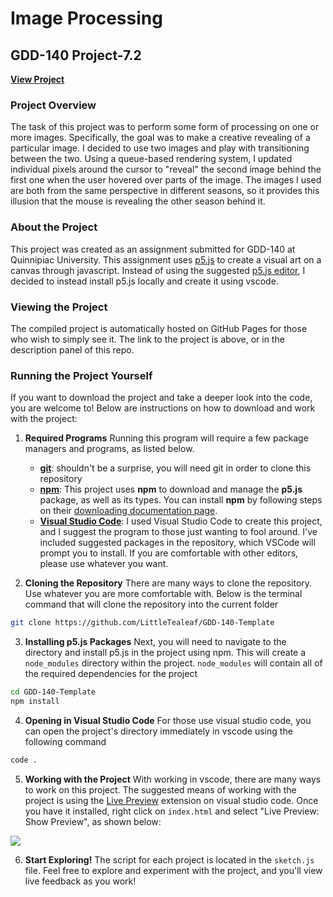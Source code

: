 # Image Processing

## GDD-140 Project-7.2

[**View Project**](https://littletealeaf.github.io/GDD-140-Project-7.2/)

### Project Overview

The task of this project was to perform some form of processing on one or more images. Specifically, the goal was to make a creative revealing of a particular image.
I decided to use two images and play with transitioning between the two. Using a queue-based rendering system, I updated individual pixels around the cursor to "reveal" the second image behind the first one when the user hovered over parts of the image. The images I used are both from the same perspective in different seasons, so it provides this illusion that the mouse is revealing the other season behind it.

### About the Project

This project was created as an assignment submitted for GDD-140 at Quinnipiac University. This assignment uses [p5.js](https://p5js.org/) to create a visual art on a canvas through javascript. Instead of using the suggested [p5.js editor](https://editor.p5js.org/), I decided to instead install p5.js locally and create it using vscode.

### Viewing the Project

The compiled project is automatically hosted on GitHub Pages for those who wish to simply see it. The link to the project is above, or in the description panel of this repo.

### Running the Project Yourself

If you want to download the project and take a deeper look into the code, you are welcome to! Below are instructions on how to download and work with the project:

1. **Required Programs** Running this program will require a few package managers and programs, as listed below.
   - [**git**](https://git-scm.com/): shouldn't be a surprise, you will need git in order to clone this repository
   - [**npm**](https://www.npmjs.com/): This project uses **npm** to download and manage the **p5.js** package, as well as its types. You can install **npm** by following steps on their [downloading documentation page](https://docs.npmjs.com/downloading-and-installing-node-js-and-npm).
   - [**Visual Studio Code**](https://code.visualstudio.com/): I used Visual Studio Code to create this project, and I suggest the program to those just wanting to fool around. I've included suggested packages in the repository, which VSCode will prompt you to install. If you are comfortable with other editors, please use whatever you want.

2. **Cloning the Repository** There are many ways to clone the repository. Use whatever you are more comfortable with. Below is the terminal command that will clone the repository into the current folder

```bash
git clone https://github.com/LittleTealeaf/GDD-140-Template
```

3. **Installing p5.js Packages** Next, you will need to navigate to the directory and install p5.js in the project using npm. This will create a `node_modules` directory within the project. `node_modules` will contain all of the required dependencies for the project

```bash
cd GDD-140-Template
npm install
```

4. **Opening in Visual Studio Code** For those use visual studio code, you can open the project's directory immediately in vscode using the following command

```bash
code .
```

5. **Working with the Project** With working in vscode, there are many ways to work on this project. The suggested means of working with the project is using the [Live Preview](https://marketplace.visualstudio.com/items?itemName=ms-vscode.live-server) extension on visual studio code. Once you have it installed, right click on `index.html` and select "Live Preview: Show Preview", as shown below:

![](assets/readmelivepreview.png)

6. **Start Exploring!** The script for each project is located in the `sketch.js` file. Feel free to explore and experiment with the project, and you'll view live feedback as you work!
